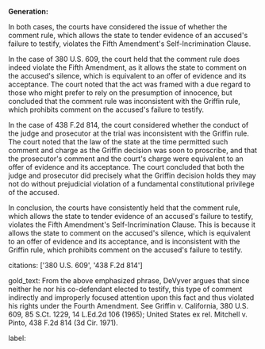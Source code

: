 **Generation:**



In both cases, the courts have considered the issue of whether the comment rule, which allows the state to tender evidence of an accused's failure to testify, violates the Fifth Amendment's Self-Incrimination Clause.

In the case of 380 U.S. 609, the court held that the comment rule does indeed violate the Fifth Amendment, as it allows the state to comment on the accused's silence, which is equivalent to an offer of evidence and its acceptance. The court noted that the act was framed with a due regard to those who might prefer to rely on the presumption of innocence, but concluded that the comment rule was inconsistent with the Griffin rule, which prohibits comment on the accused's failure to testify.

In the case of 438 F.2d 814, the court considered whether the conduct of the judge and prosecutor at the trial was inconsistent with the Griffin rule. The court noted that the law of the state at the time permitted such comment and charge as the Griffin decision was soon to proscribe, and that the prosecutor's comment and the court's charge were equivalent to an offer of evidence and its acceptance. The court concluded that both the judge and prosecutor did precisely what the Griffin decision holds they may not do without prejudicial violation of a fundamental constitutional privilege of the accused.

In conclusion, the courts have consistently held that the comment rule, which allows the state to tender evidence of an accused's failure to testify, violates the Fifth Amendment's Self-Incrimination Clause. This is because it allows the state to comment on the accused's silence, which is equivalent to an offer of evidence and its acceptance, and is inconsistent with the Griffin rule, which prohibits comment on the accused's failure to testify. 

citations: ['380 U.S. 609', '438 F.2d 814']

gold_text: From the above emphasized phrase, DeVyver argues that since neither he nor his co-defendant elected to testify, this type of comment indirectly and improperly focused attention upon this fact and thus violated his rights under the Fourth Amendment. See Griffin v. California, 380 U.S. 609, 85 S.Ct. 1229, 14 L.Ed.2d 106 (1965); United States ex rel. Mitchell v. Pinto, 438 F.2d 814 (3d Cir. 1971).

label: 